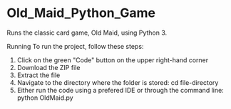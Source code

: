 # Old_Maid_Python_Game
Runs the classic card game, Old Maid, using Python 3.

Running
To run the project, follow these steps:
1. Click on the green "Code" button on the upper right-hand corner
2. Download the ZIP file
3. Extract the file
4. Navigate to the directory where the folder is stored: cd file-directory
5. Either run the code using a prefered IDE or through the command line: python OldMaid.py
